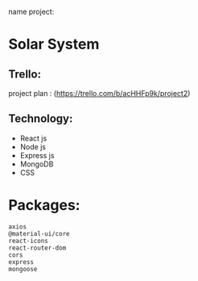 name project: 
#  **Solar System**


## Trello:

project plan : (https://trello.com/b/acHHFp9k/project2)

## Technology:
- React js
- Node js 
- Express js
- MongoDB
- CSS


# Packages:
```
axios
@material-ui/core
react-icons
react-router-dom
cors
express
mongoose
```



